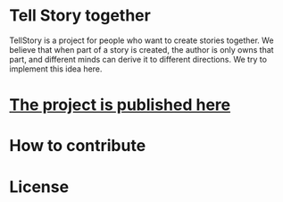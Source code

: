# Tell Story together

TellStory is a project for people who want to create stories together. We believe that when part of a story is created, the author is only owns that part, and different minds can derive it to different directions. We try to implement this idea here.

# [The project is published here](http://crowd-multilogue.com/)

# How to contribute

# License

 